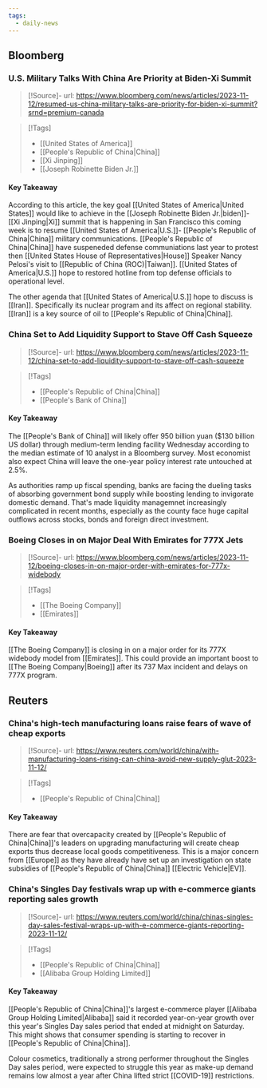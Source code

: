 ```yaml
---
tags:
  - daily-news
---
```

## Bloomberg
### U.S. Military Talks With China Are Priority at Biden-Xi Summit

> [!Source]-
> url: https://www.bloomberg.com/news/articles/2023-11-12/resumed-us-china-military-talks-are-priority-for-biden-xi-summit?srnd=premium-canada

>[!Tags]
>- [[United States of America]]
>- [[People's Republic of China|China]]
>- [[Xi Jinping]]
>- [[Joseph Robinette Biden Jr.]]

#### Key Takeaway
According to this article, the key goal [[United States of America|United States]] would like to achieve in the [[Joseph Robinette Biden Jr.|biden]]-[[Xi Jinping|Xi]] summit that is happening in San Francisco this coming week is to resume [[United States of America|U.S.]]- [[People's Republic of China|China]] military communications. [[People's Republic of China|China]] have suspeneded defense communiations last year to protest then [[United States House of Representatives|House]] Speaker Nancy Pelosi's visit to [[Republic of China (ROC)|Taiwan]]. [[United States of America|U.S.]] hope to restored hotline from top defense officials to operational level.

The other agenda that [[United States of America|U.S.]] hope to discuss is [[Iran]]. Specifically its nuclear program and its affect on regional stability. [[Iran]] is a key source of oil to [[People's Republic of China|China]].

### China Set to Add Liquidity Support to Stave Off Cash Squeeze

>[!Source]-
>url: https://www.bloomberg.com/news/articles/2023-11-12/china-set-to-add-liquidity-support-to-stave-off-cash-squeeze

>[!Tags]
>- [[People's Republic of China|China]]
>- [[People's Bank of China]]

#### Key Takeaway
The [[People's Bank of China]] will likely offer 950 billion yuan ($130 billion US dollar) through medium-term lending facility Wednesday according to the median estimate of 10 analyst in a Bloomberg survey. Most economist also expect China will leave the one-year policy interest rate untouched at 2.5%.

As authorities ramp up fiscal spending, banks are facing the dueling tasks of absorbing government bond supply while boosting lending to invigorate domestic demand. That's made liquidity managemnet increasingly complicated in recent months, especially as the county face huge capital outflows across stocks, bonds and foreign direct investment.

### Boeing Closes in on Major Deal With Emirates for 777X Jets

>[!Source]-
>url: https://www.bloomberg.com/news/articles/2023-11-12/boeing-closes-in-on-major-order-with-emirates-for-777x-widebody

>[!Tags]
>- [[The Boeing Company]]
>- [[Emirates]]

#### Key Takeaway
[[The Boeing Company]] is closing in on a major order for its 777X widebody model from [[Emirates]]. This could provide an important boost to [[The Boeing Company|Boeing]] after its 737 Max incident and delays on 777X program.

## Reuters
### China's high-tech manufacturing loans raise fears of wave of cheap exports

>[!Source]-
>url: https://www.reuters.com/world/china/with-manufacturing-loans-rising-can-china-avoid-new-supply-glut-2023-11-12/

>[!Tags]
>- [[People's Republic of China|China]]

#### Key Takeaway
There are fear that overcapacity created by [[People's Republic of China|China]]'s leaders on upgrading manufacturing will create cheap exports thus decrease local goods competitiveness. This is a major concern from [[Europe]] as they have already have set up an investigation on state subsidies of [[People's Republic of China|China]] [[Electric Vehicle|EV]].

### China's Singles Day festivals wrap up with e-commerce giants reporting sales growth

>[!Source]-
>url: https://www.reuters.com/world/china/chinas-singles-day-sales-festival-wraps-up-with-e-commerce-giants-reporting-2023-11-12/

>[!Tags]
>- [[People's Republic of China|China]]
>- [[Alibaba Group Holding Limited]]

#### Key Takeaway
[[People's Republic of China|China]]'s largest e-commerce player [[Alibaba Group Holding Limited|Alibaba]] said it recorded year-on-year growth over this year's Singles Day sales period that ended at midnight on Saturday. This might shows that consumer spending is starting to recover in [[People's Republic of China|China]].

Colour cosmetics, traditionally a strong performer throughout the Singles Day sales period, were expected to struggle this year as make-up demand remains low almost a year after China lifted strict [[COVID-19]] restrictions.